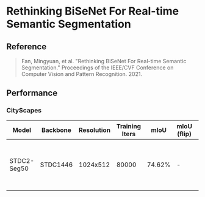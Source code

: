 # Rethinking BiSeNet For Real-time Semantic Segmentation

## Reference

> Fan, Mingyuan, et al. "Rethinking BiSeNet For Real-time Semantic Segmentation." Proceedings of the IEEE/CVF Conference on Computer Vision and Pattern Recognition. 2021.


## Performance

### CityScapes

| Model | Backbone | Resolution | Training Iters | mIoU | mIoU (flip) | mIoU (ms+flip) | Links |
|-|-|-|-|-|-|-|-|
|STDC2-Seg50|STDC1446|1024x512|80000|74.62%|-|-|[backbone提取码：tss7](https://pan.baidu.com/s/16kh3aHTBBX6wfKiIG-y3yA) \| [model+log提取码：nchx](https://pan.baidu.com/s/1sFHqZWhcl8hFzGCrXu_c7Q) \| [vdl](https://www.paddlepaddle.org.cn/paddle/visualdl/service/app/index?id=30a6031fcc7cc09db93b4d33eb21724a) |
